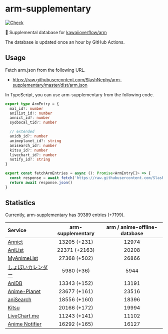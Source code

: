 # arm-supplementary

[![Check](https://github.com/SlashNephy/arm-supplementary/actions/workflows/check-node.yml/badge.svg)](https://github.com/SlashNephy/arm-supplementary/actions/workflows/check-node.yml)

💊 Supplemental database for [kawaiioverflow/arm](https://github.com/kawaiioverflow/arm)

The database is updated once an hour by GitHub Actions.

## Usage

Fetch arm.json from the following URL.

- https://raw.githubusercontent.com/SlashNephy/arm-supplementary/master/dist/arm.json

In TypeScript, you can use arm-supplementary from the following code.

```TypeScript
export type ArmEntry = {
  mal_id?: number
  anilist_id?: number
  annict_id?: number
  syobocal_tid?: number

  // extended
  anidb_id?: number
  animeplanet_id?: string
  anisearch_id?: number
  kitsu_id?: number
  livechart_id?: number
  notify_id?: string
}

export const fetchArmEntries = async (): Promise<ArmEntry[]> => {
  const response = await fetch('https://raw.githubusercontent.com/SlashNephy/arm-supplementary/master/dist/arm.json')
  return await response.json()
}
```

## Statistics

Currently, arm-supplementary has 39389 entries (+7199).

| Service                                     | arm-supplementary | arm / anime-offline-database |
| :------------------------------------------ | :---------------: | :--------------------------: |
| [Annict](https://annict.com)                |   13205 (+231)    |            12974             |
| [AniList](https://anilist.co)               |   22371 (+2163)   |            20208             |
| [MyAnimeList](https://myanimelist.net)      |   27368 (+502)    |            26866             |
| [しょぼいカレンダー](https://cal.syoboi.jp) |    5980 (+36)     |             5944             |
| [AniDB](https://anidb.net)                  |   13343 (+152)    |            13191             |
| [Anime-Planet](https://anime-planet.com)    |   23677 (+161)    |            23516             |
| [aniSearch](https://anisearch.com)          |   18556 (+160)    |            18396             |
| [Kitsu](https://kitsu.io)                   |   20166 (+172)    |            19994             |
| [LiveChart.me](https://livechart.me)        |   11243 (+141)    |            11102             |
| [Anime Notifier](https://notify.moe)        |   16292 (+165)    |            16127             |
